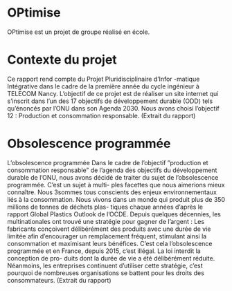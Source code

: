 # OPtimise
OPtimise est un projet de groupe réalisé en école.

# Contexte du projet
Ce rapport rend compte du Projet Pluridisciplinaire d’Infor
-matique Intégrative dans le cadre de la première année
du cycle ingénieur à TELECOM Nancy. L’objectif de ce
projet est de réaliser un site internet qui s’inscrit dans
l’un des 17 objectifs de développement durable (ODD)
tels qu’énoncés par l’ONU dans son Agenda 2030. Nous
avons choisi l’objectif 12 : Production et consommation
responsable. (Extrait du rapport)

# Obsolescence programmée
L’obsolescence programmée
Dans le cadre de l’objectif ”production et consommation
responsable” de l’agenda des objectifs du développement
durable de l’ONU, nous avons décidé de traiter du sujet
de l’obsolescence programmée. C’est un sujet à multi-
ples facettes que nous aimerions mieux connaı̂tre. Nous
3sommes tous conscients des enjeux environnementaux
liés à la consommation. Nous vivons dans un monde qui
produit plus de 350 millions de tonnes de déchets plas-
tiques chaque années d’après le rapport Global Plastics
Outlook de l’OCDE.
Depuis quelques décennies, les multinationales ont trouvé
une stratégie pour gagner de l’argent : Les fabricants
conçoivent délibérément des produits avec une durée de
vie limitée afin d’encourager un remplacement fréquent,
stimulant ainsi la consommation et maximisant leurs bénéfices.
C’est cela l’obsolescence programmée et en France, depuis
2015, c’est illégal. La loi interdit la conception de pro-
duits dont la durée de vie a été délibérément réduite.
Néanmoins, les entreprises continuent d’utiliser cette stratégie,
c’est pourquoi de nombreuses organisations se battent
pour les droits des consommateurs. (Extrait du rapport)